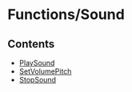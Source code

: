 # Functions/Sound

## Contents

- [PlaySound](PlaySound.md)
- [SetVolumePitch](SetVolumePitch.md)
- [StopSound](StopSound.md)
